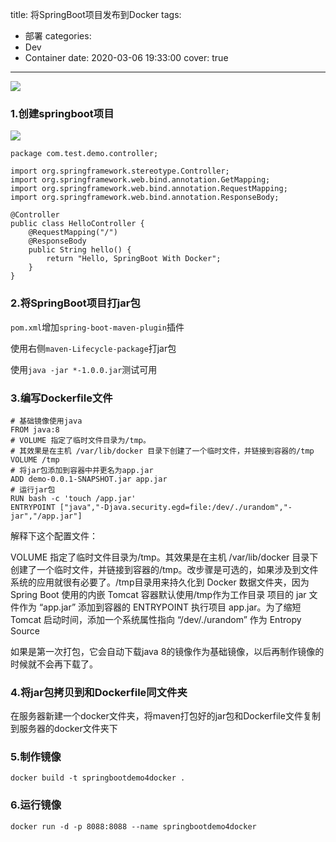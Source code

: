 title: 将SpringBoot项目发布到Docker
tags:
  - 部署
categories:
  - Dev
  - Container
date: 2020-03-06 19:33:00
cover: true

---

![](http://q6pznk9ej.bkt.clouddn.com/fish.jpg)
<!-- more -->
### 1.创建springboot项目
![](http://q6rnahf7l.bkt.clouddn.com/springboot.png)

```
package com.test.demo.controller;

import org.springframework.stereotype.Controller;
import org.springframework.web.bind.annotation.GetMapping;
import org.springframework.web.bind.annotation.RequestMapping;
import org.springframework.web.bind.annotation.ResponseBody;

@Controller
public class HelloController {
    @RequestMapping("/")
    @ResponseBody
    public String hello() {
        return "Hello, SpringBoot With Docker";
    }
}

```

### 2.将SpringBoot项目打jar包
`pom.xml`增加`spring-boot-maven-plugin`插件

使用右侧`maven-Lifecycle-package`打jar包

使用`java -jar *-1.0.0.jar`测试可用


### 3.编写Dockerfile文件
```
# 基础镜像使用java
FROM java:8
# VOLUME 指定了临时文件目录为/tmp。
# 其效果是在主机 /var/lib/docker 目录下创建了一个临时文件，并链接到容器的/tmp
VOLUME /tmp 
# 将jar包添加到容器中并更名为app.jar
ADD demo-0.0.1-SNAPSHOT.jar app.jar 
# 运行jar包
RUN bash -c 'touch /app.jar'
ENTRYPOINT ["java","-Djava.security.egd=file:/dev/./urandom","-jar","/app.jar"]

```

解释下这个配置文件：

VOLUME 指定了临时文件目录为/tmp。其效果是在主机 /var/lib/docker 目录下创建了一个临时文件，并链接到容器的/tmp。改步骤是可选的，如果涉及到文件系统的应用就很有必要了。/tmp目录用来持久化到 Docker 数据文件夹，因为 Spring Boot 使用的内嵌 Tomcat 容器默认使用/tmp作为工作目录
项目的 jar 文件作为 “app.jar” 添加到容器的
ENTRYPOINT 执行项目 app.jar。为了缩短 Tomcat 启动时间，添加一个系统属性指向 “/dev/./urandom” 作为 Entropy Source

如果是第一次打包，它会自动下载java 8的镜像作为基础镜像，以后再制作镜像的时候就不会再下载了。

### 4.将jar包拷贝到和Dockerfile同文件夹
在服务器新建一个docker文件夹，将maven打包好的jar包和Dockerfile文件复制到服务器的docker文件夹下

### 5.制作镜像
```
docker build -t springbootdemo4docker .
```

### 6.运行镜像
```
docker run -d -p 8088:8088 --name springbootdemo4docker
```


